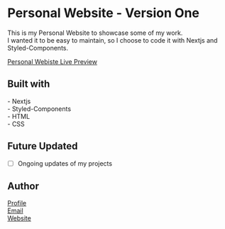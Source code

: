 <h1>Personal Website - Version One</h1>

<p>
  This is my Personal Website to showcase some of my work.<br>
  I wanted it to be easy to maintain, so I choose to code it with Nextjs and Styled-Components.
</p>

[Personal Webiste Live Preview](https://erikarens.de/)

<h2>Built with</h2>
<p>
  - Nextjs <br>
  - Styled-Components <br>
  - HTML<br>
  - CSS <br>
</p>

<h2>Future Updated</h2>

- [ ] Ongoing updates of my projects

<h2>Author</h2>

[Profile](https://github.com/erikarens "Erik Arens GitHub") <br>
[Email](mailto:erikarens@netzhero.de "Say hello!") <br>
[Website](https://erikarens.de "Personal Website") <br>
